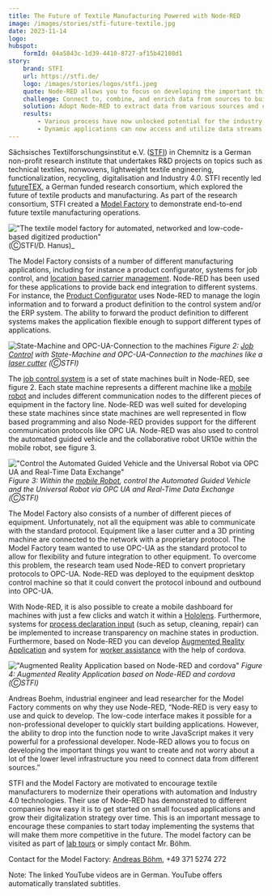 ```yaml
---
title: The Future of Textile Manufacturing Powered with Node-RED
image: /images/stories/stfi-future-textile.jpg
date: 2023-11-14
logo:
hubspot:
    formId: 04a5843c-1d39-4410-8727-af15b42108d1
story:
    brand: STFI
    url: https://stfi.de/
    logo: /images/stories/logos/stfi.jpeg
    quote: Node-RED allows you to focus on developing the important things you want to create and not worry about a lot of the lower level infrastructure you need to connect data from different sources.
    challenge: Connect to, combine, and enrich data from sources to build applications to modernize textile industries.
    solution: Adopt Node-RED to extract data from various sources and combine data from different streams.
    results:
        - Various process have now unlocked potential for the industry to adopt.
        - Dynamic applications can now access and utilize data streams through Node-RED.
---
```


Sächsisches Textilforschungsinstitut e.V. ([STFI](https://www.stfi.de/en/)) in Chemnitz is a German non-profit research institute that undertakes R&D projects on topics such as technical textiles, nonwovens, lightweight textile engineering, functionalization, recycling, digitalisation and Industry 4.0. STFI recently led [futureTEX](https://youtu.be/RL8QJWuY10c?feature=shared), a German funded research consortium, which explored the future of textile products and manufacturing. As part of the research consortium, STFI created a [Model Factory](https://my.matterport.com/show/?m=e6XJvoLS6mv&sr=-.95,1.4&ss=60) to demonstrate end-to-end future textile manufacturing operations.  

<!--more-->

!["The textile model factory for automated, networked and low-code-based digitized production"](images/stories/stfi-future-textile.jpg "The textile model factory for automated, networked and low-code-based digitized production") (ⒸSTFI/D. Hanus)_

The Model Factory consists of a number of different manufacturing applications, including for instance a product configurator, systems for job control, and [location based carrier management](https://youtu.be/yzK7vo6VpNU?si=YFhiaJTZpgmreU0c). Node-RED has been used for these applications to provide back end integration to different systems. For instance, the [Product Configurator](https://youtu.be/cgtHO1OVkV8?si=CmbDHoMzlkAS6Siu) uses Node-RED to manage the login information and to forward a product definition to the control system and/or the ERP system. The ability to forward the product definition to different systems makes the application flexible enough to support different types of applications.

![State-Machine and OPC-UA-Connection to the machines](images/stories/stfi-node-red-flow-opcua.png "State-Machine and OPC-UA-Connection to the machines")
_Figure 2: [Job Control](https://youtu.be/cgtHO1OVkV8?si=oTpLigbmfqlZ-8Bi&t=98) with State-Machine and OPC-UA-Connection to the machines like a [laser cutter](https://youtu.be/eUkZ8R1tNM4?si=uOwL-XGf0uKkXdVL) (ⒸSTFI)_

The [job control system](https://youtu.be/cgtHO1OVkV8?si=oTpLigbmfqlZ-8Bi&t=98) is a set of state machines built in Node-RED, see figure 2. Each state machine represents a different machine like a [mobile robot](https://youtu.be/Z_e6EcT2mQs?si=DfxQS0K16bcrpixi) and includes different communication nodes to the different pieces of equipment in the factory line. Node-RED was well suited for developing these state machines since state machines are well represented in flow based programming and also Node-RED provides support for the different communication protocols like OPC UA. Node-RED was also used to control  the automated guided vehicle and the collaborative robot UR10e within the mobile robot, see figure 3.

!["Control the Automated Guided Vehicle and the Universal Robot via OPC UA and Real-Time Data Exchange"](images/stories/stfi-mobile-robot.png "Control the Automated Guided Vehicle and the Universal Robot via OPC UA and Real-Time Data Exchange")
_Figure 3: Within the [mobile Robot](https://youtu.be/Z_e6EcT2mQs?si=DfxQS0K16bcrpixi), control the Automated Guided Vehicle and the Universal Robot via OPC UA and Real-Time Data Exchange (ⒸSTFI)_

The Model Factory also consists of a number of different pieces of equipment. Unfortunately, not all the equipment was able to communicate with the standard protocol. Equipment like a laser cutter and a 3D printing machine are connected to the network with a proprietary protocol. The Model Factory team wanted to use OPC-UA as the standard protocol to allow for flexibility and future integration to other equipment. To overcome this problem, the research team used Node-RED to convert proprietary protocols to OPC-UA. Node-RED was deployed to the equipment desktop control machine so that it could convert the protocol inbound and outbound into OPC-UA.

With Node-RED, it is also possible to create a mobile dashboard for machines with just a few clicks and watch it within a [Hololens](https://youtu.be/T5BNb0-2D7o?feature=shared). Furthermore, systems for [process declaration input](https://youtu.be/rNAgmsZoh7g?t=243) (such as setup, cleaning, repair) can be implemented to increase transparency on machine states in production. Furthermore, based on Node-RED you can develop [Augmented Reality Application](https://youtu.be/jElLfvJUpH0?feature=shared&t=303) and system for [worker assistance](https://youtu.be/jElLfvJUpH0?feature=shared&t=348) with the help of cordova.

!["Augmented Reality Application based on Node-RED and cordova"](images/stories/stfi-augmented-reality.jpg "Augmented Reality Application based on Node-RED and cordova")
_Figure 4: Augmented Reality Application based on Node-RED and cordova (ⒸSTFI)_

Andreas Boehm, industrial engineer and lead researcher for the Model Factory comments on why they use Node-RED, “Node-RED is very easy to use and quick to develop. The low-code interface makes it possible for a non-professional developer to quickly start building applications. However, the ability to drop into the function node to write JavaScript makes it very powerful for a professional developer. Node-RED allows you to focus on developing the important things you want to create and not worry about a lot of the lower level infrastructure you need to connect data from different sources.”

STFI and the Model Factory are motivated to encourage textile manufacturers to modernize their operations with automation and Industry 4.0 technologies. Their use of Node-RED has demonstrated to different companies how easy it is to get started on small focused applications and grow their digitalization strategy over time. This is an important message to encourage these companies to start today implementing the systems that will make them more competitive in the future. The model factory can be visited as part of [lab tours](https://www.digitalzentrum-smarte-kreislaeufe.de/wissen-werkzeuge/angebote.html) or simply contact Mr. Böhm.

Contact for the Model Factory: [Andreas Böhm](mailto:andreas.boehm@stfi.de), +49 371 5274 272

Note: The linked YouTube videos are in German. YouTube offers automatically translated subtitles.